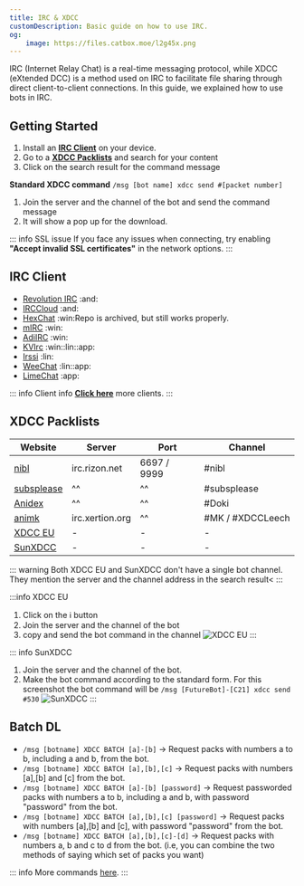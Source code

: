 ```yaml
---
title: IRC & XDCC
customDescription: Basic guide on how to use IRC.
og:
    image: https://files.catbox.moe/l2g45x.png
---
```


<GradientCard title="IRC & XDCC" description="Basic guide on how to use IRC" theme="turquoise" variant="thin"/>

IRC (Internet Relay Chat) is a real-time messaging protocol, while XDCC (eXtended DCC) is a method used on IRC to facilitate file sharing through direct client-to-client connections. In this guide, we explained how to use bots in IRC.
<br>

## Getting Started
1. Install an [**IRC Client**](#irc-client) on your device.
2. Go to a [**XDCC Packlists**](#xdcc-packlists) and search for your content
3. Click on the search result for the command message 

**Standard XDCC command** `/msg [bot name] xdcc send #[packet number]`


1. Join the server and the channel of the bot and send the command message
2. It will show a pop up for the download.

::: info SSL issue
If you face any issues when connecting, try enabling **"Accept invalid SSL certificates"** in the network options.
:::


## IRC Client
- [Revolution IRC](https://f-droid.org/packages/io.mrarm.irc/) :and:
- [IRCCloud](https://github.com/irccloud/android) :and:
- [HexChat](https://hexchat.github.io/)	:win:<tooltip>Repo is archived, but still works properly.</tooltip>
- [mIRC](https://www.mirc.com/)	:win:
- [AdiIRC](https://adiirc.com/)	:win:
- [KVIrc](https://github.com/kvirc/KVIrc/releases) :win::lin::app:
- [Irssi](https://irssi.org/) :lin:
- [WeeChat](https://weechat.org/) :lin::app:
- [LimeChat](https://apps.apple.com/us/app/limechat/id414030210) :app:


::: info Client info
[**Click here**](https://ircv3.net/software/clients) more clients.
:::


## XDCC Packlists
| Website | Server | Port | Channel |
|-|-|-|-|
| [nibl](https://nibl.co.uk/search) | irc.rizon.net | 6697 / 9999 | #nibl |
| [subsplease](https://subsplease.org/xdcc/) | ^^ | ^^ | #subsplease |
| [Anidex](https://xdcc.anidex.moe/) | ^^ | ^^ | #Doki |
| [animk](https://animk.info/xdcc/) | irc.xertion.org | ^^ | #MK / #XDCCLeech |
| [XDCC EU](https://www.xdcc.eu/) | - | - | - |
| [SunXDCC](https://sunxdcc.com/) | - | - | - |


::: warning Both XDCC EU and SunXDCC don't have a single bot channel. They mention the server and the channel address in the search result<
:::


:::info XDCC EU
1. Click on the ℹ️ button
2. Join the server and the channel of the bot
3. copy and send the bot command in the channel
    ![XDCC EU](/ss/irc/xdcceu.png)
:::

::: info SunXDCC
1. Join the server and the channel of the bot. 
2. Make the bot command according to the standard form. For this screenshot the bot command will be `/msg [FutureBot]-[C21] xdcc send #530`
	![SunXDCC](/ss/irc/sunxdcc.png)
:::

## Batch DL

- `/msg [botname] XDCC BATCH [a]-[b]` → Request packs with numbers a to b, including a and b, from the bot.
- `/msg [botname] XDCC BATCH [a],[b],[c]` → Request packs with numbers [a],[b] and [c] from the bot.
- `/msg [botname] XDCC BATCH [a]-[b] [password]` → Request passworded packs with numbers a to b, including a and b, with password "password" from the bot.
- `/msg [botname] XDCC BATCH [a],[b],[c] [password]` → Request packs with numbers [a],[b] and [c], with password "password" from the bot.
- `/msg [botname] XDCC BATCH [a],[b],[c]-[d]` → Request packs with numbers a, b and c to d from the bot. (i.e, you can combine the two methods of saying which set of packs you want)


::: info More commands [here](https://wiki.xertion.org/w/XDCC_Commands).
:::

